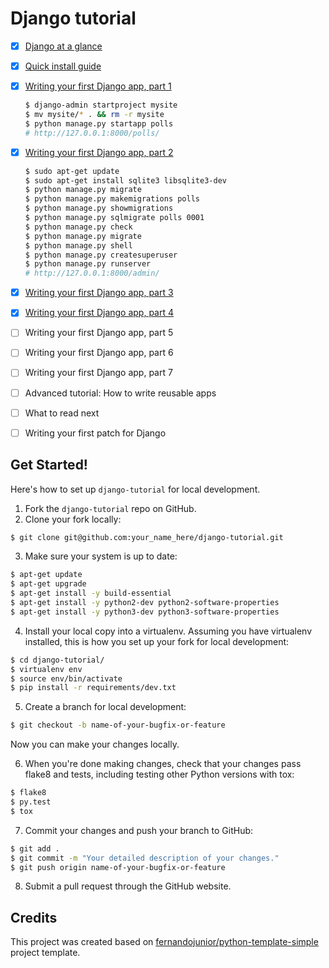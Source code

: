 # Django tutorial

* [x] [Django at a glance](https://docs.djangoproject.com/en/1.9/intro/overview/)

* [x] [Quick install guide](https://docs.djangoproject.com/en/1.9/intro/install/)

* [x] [Writing your first Django app, part 1](https://docs.djangoproject.com/en/1.9/intro/tutorial01/)

    ```sh
    $ django-admin startproject mysite
    $ mv mysite/* . && rm -r mysite
    $ python manage.py startapp polls
    # http://127.0.0.1:8000/polls/
    ```

* [x] [Writing your first Django app, part 2](https://docs.djangoproject.com/en/1.9/intro/tutorial02/)

    ```sh
    $ sudo apt-get update
    $ sudo apt-get install sqlite3 libsqlite3-dev
    $ python manage.py migrate
    $ python manage.py makemigrations polls
    $ python manage.py showmigrations
    $ python manage.py sqlmigrate polls 0001
    $ python manage.py check
    $ python manage.py migrate
    $ python manage.py shell
    $ python manage.py createsuperuser
    $ python manage.py runserver
    # http://127.0.0.1:8000/admin/
    ```

* [x] [Writing your first Django app, part 3](https://docs.djangoproject.com/en/1.9/intro/tutorial03/)

* [x] [Writing your first Django app, part 4](https://docs.djangoproject.com/en/1.9/intro/tutorial04/)

* [ ] Writing your first Django app, part 5

* [ ] Writing your first Django app, part 6

* [ ] Writing your first Django app, part 7

* [ ] Advanced tutorial: How to write reusable apps

* [ ] What to read next

* [ ] Writing your first patch for Django

## Get Started!

Here's how to set up `django-tutorial` for local development.

1. Fork the `django-tutorial` repo on GitHub.
2. Clone your fork locally:

  ```sh
  $ git clone git@github.com:your_name_here/django-tutorial.git
  ```

3. Make sure your system is up to date:

  ```sh
  $ apt-get update
  $ apt-get upgrade
  $ apt-get install -y build-essential
  $ apt-get install -y python2-dev python2-software-properties
  $ apt-get install -y python3-dev python3-software-properties
  ```

4. Install your local copy into a virtualenv. Assuming you have virtualenv installed, this is how you set up your fork for local development:

  ```sh
  $ cd django-tutorial/
  $ virtualenv env
  $ source env/bin/activate
  $ pip install -r requirements/dev.txt
  ```

5. Create a branch for local development:

  ```sh
  $ git checkout -b name-of-your-bugfix-or-feature
  ```

   Now you can make your changes locally.

6. When you're done making changes, check that your changes pass flake8 and tests, including testing other Python versions with tox:

  ```sh
  $ flake8
  $ py.test
  $ tox
  ```

7. Commit your changes and push your branch to GitHub:

  ```sh
  $ git add .
  $ git commit -m "Your detailed description of your changes."
  $ git push origin name-of-your-bugfix-or-feature
  ```

8. Submit a pull request through the GitHub website.

## Credits

This project was created based on [fernandojunior/python-template-simple](https://github.com/fernandojunior/python-template-simple) project template.
